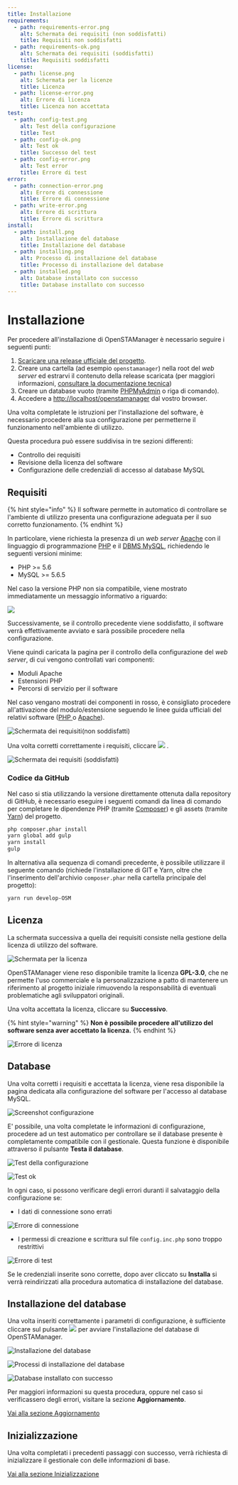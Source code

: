 ```yaml
---
title: Installazione
requirements:
  - path: requirements-error.png
    alt: Schermata dei requisiti (non soddisfatti)
    title: Requisiti non soddisfatti
  - path: requirements-ok.png
    alt: Schermata dei requisiti (soddisfatti)
    title: Requisiti soddisfatti
license:
  - path: license.png
    alt: Schermata per la licenze
    title: Licenza
  - path: license-error.png
    alt: Errore di licenza
    title: Licenza non accettata
test:
  - path: config-test.png
    alt: Test della configurazione
    title: Test
  - path: config-ok.png
    alt: Test ok
    title: Successo del test
  - path: config-error.png
    alt: Test error
    title: Errore di test
error:
  - path: connection-error.png
    alt: Errore di connessione
    title: Errore di connessione
  - path: write-error.png
    alt: Errore di scrittura
    title: Errore di scrittura
install:
  - path: install.png
    alt: Installazione del database
    title: Installazione del database
  - path: installing.png
    alt: Processo di installazione del database
    title: Processo di installazione del database
  - path: installed.png
    alt: Database installato con successo
    title: Database installato con successo
---
```


# Installazione

Per procedere all'installazione di OpenSTAManager è necessario seguire i seguenti punti:

1. [Scaricare una release ufficiale del progetto](https://github.com/devcode-it/openstamanager/releases).
2. Creare una cartella \(ad esempio `openstamanager`\) nella root del _web server_ ed estrarvi il contenuto della release scaricata \(per maggiori informazioni, [consultare la documentazione tecnica]()\)
3. Creare un database vuoto \(tramite [PHPMyAdmin](http://localhost/phpmyadmin/) o riga di comando\).
4. Accedere a [http://localhost/openstamanager](http://localhost/openstamanager) dal vostro browser.

Una volta completate le istruzioni per l'installazione del software, è necessario procedere alla sua configurazione per permetterne il funzionamento nell'ambiente di utilizzo.

Questa procedura può essere suddivisa in tre sezioni differenti:

* Controllo dei requisiti
* Revisione della licenza del software
* Configurazione delle credenziali di accesso al database MySQL

## Requisiti

{% hint style="info" %}
Il software permette in automatico di controllare se l'ambiente di utilizzo presenta una configurazione adeguata per il suo corretto funzionamento.
{% endhint %}

In particolare, viene richiesta la presenza di un _web server_ [Apache](https://httpd.apache.org/) con il linguaggio di programmazione [PHP](http://php.net) e il [DBMS MySQL](https://www.mysql.com), richiedendo le seguenti versioni minime:

* PHP &gt;= 5.6
* MySQL &gt;= 5.6.5

Nel caso la versione PHP non sia compatibile, viene mostrato immediatamente un messaggio informativo a riguardo:

![](../.gitbook/assets/basic.png)

Successivamente, se il controllo precedente viene soddisfatto, il software verrà effettivamente avviato e sarà possibile procedere nella configurazione.

Viene quindi caricata la pagina per il controllo della configurazione del _web server_, di cui vengono controllati vari componenti:

* Moduli Apache
* Estensioni PHP
* Percorsi di servizio per il software

Nel caso vengano mostrati dei componenti in rosso, è consigliato procedere all'attivazione del modulo/estensione seguendo le linee guida ufficiali del relativi software \([PHP ](http://php.net/manual/en/install.pecl.windows.php)o [Apache](https://stackoverflow.com/a/5758551)\).

![Schermata dei requisiti\(non soddisfatti\)](../.gitbook/assets/requirements-error.png)

Una volta corretti correttamente i requisiti, cliccare ![](../.gitbook/assets/successivotasto.PNG) .

![Schermata dei requisiti \(soddisfatti\)](../.gitbook/assets/requirements-ok.png)

### Codice da GitHub

Nel caso si stia utilizzando la versione direttamente ottenuta dalla repository di GitHub, è necessario eseguire i seguenti comandi da linea di comando per completare le dipendenze PHP \(tramite [Composer](https://getcomposer.org)\) e gli assets \(tramite [Yarn](https://yarnpkg.com)\) del progetto.

```bash
php composer.phar install
yarn global add gulp
yarn install
gulp
```

In alternativa alla sequenza di comandi precedente, è possibile utilizzare il seguente comando \(richiede l'installazione di GIT e Yarn, oltre che l'inserimento dell'archivio `composer.phar` nella cartella principale del progetto\):

```bash
yarn run develop-OSM
```

## Licenza

La schermata successiva a quella dei requisiti consiste nella gestione della licenza di utilizzo del software.

![Schermata per la licenza](../.gitbook/assets/license.png)

OpenSTAManager viene reso disponibile tramite la licenza **GPL-3.0**, che ne permette l'uso commerciale e la personalizzazione a patto di mantenere un riferimento al progetto iniziale rimuovendo la responsabilità di eventuali problematiche agli sviluppatori originali.

Una volta accettata la licenza, cliccare su **Successivo**.

{% hint style="warning" %}
**Non è possibile procedere all'utilizzo del software senza aver accettato la licenza.**
{% endhint %}

![Errore di licenza](../.gitbook/assets/license-error.png)

## Database

Una volta corretti i requisiti e accettata la licenza, viene resa disponibile la pagina dedicata alla configurazione del software per l'accesso al database MySQL.

![Screenshot configurazione](../.gitbook/assets/config.png)

E' possibile, una volta completate le informazioni di configurazione, procedere ad un test automatico per controllare se il database presente è completamente compatibile con il gestionale. Questa funzione è disponibile attraverso il pulsante **Testa il database**.

![Test della configurazione](../.gitbook/assets/config-test.png)

![Test ok](../.gitbook/assets/config-ok.png)

In ogni caso, si possono verificare degli errori duranti il salvataggio della configurazione se:

* I dati di connessione sono errati

![Errore di connessione](../.gitbook/assets/connection-error.png)

* I permessi di creazione e scrittura sul file `config.inc.php` sono troppo restrittivi

![Errore di test](../.gitbook/assets/write-error.png)

Se le credenziali inserite sono corrette, dopo aver cliccato su **Installa** si verrà reindirizzati alla procedura automatica di installazione del database.

## Installazione del database

Una volta inseriti correttamente i parametri di configurazione, è sufficiente cliccare sul pulsante ![](../.gitbook/assets/installa.PNG) per avviare l'installazione del database di OpenSTAManager.

![Installazione del database](../.gitbook/assets/install.png)

![Processi di installazione del database](../.gitbook/assets/installing.png)

![Database installato con successo](../.gitbook/assets/installed-1.png)

Per maggiori informazioni su questa procedura, oppure nel caso si verificassero degli errori, visitare la sezione **Aggiornamento**.

[Vai alla sezione Aggiornamento](aggiornamento.md)

## Inizializzazione

Una volta completati i precedenti passaggi con successo, verrà richiesta di inizializzare il gestionale con delle informazioni di base.

[Vai alla sezione Inizializzazione](inizializzazione.md)

